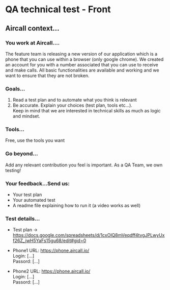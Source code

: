 
# QA technical test - Front


## **Aircall context…**

### You work at Aircall….

The feature team is releasing a new version of our application which is a phone that you can use within a browser (only google chrome). 
We created an account for you with a number associated that you can use to receive and make calls. 
All basic functionalities are available and working and we want to ensure that they are not broken. 


### Goals…
1. Read a test plan and to automate what you think is relevant
2. Be accurate. Explain your choices (test plan, tools etc…). <br/> 
Keep in mind that we are interested in technical skills as much as logic and mindset.

### Tools…
Free, use the tools you want

### Go beyond…
Add any relevant contribution you feel is important. As a QA Team, we own testing!

### Your feedback…Send us:
* Your test plan
* Your automated test
* A readme file explaining how to run it (a video works as well)

### Test details…
* Test plan -> https://docs.google.com/spreadsheets/d/1cxOlQ8mVeqdff4tvgJPLwyUxf26Z_jwH5YaFs15gu68/edit#gid=0

* Phone1 URL: https://phone.aircall.io/ <br/>
Login: [...]<br/>
Passord: [...]

* Phone2 URL: https://phone.aircall.io/ <br/>
Login: [...]<br/>
Passord: [...]


